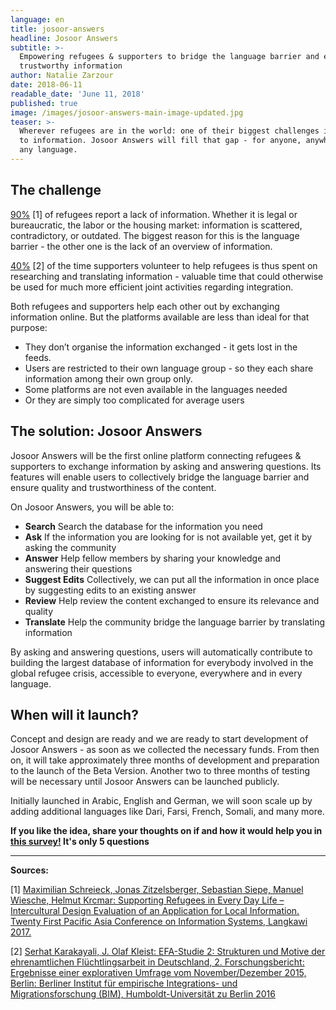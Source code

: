 ```yaml
---
language: en
title: josoor-answers
headline: Josoor Answers
subtitle: >-
  Empowering refugees & supporters to bridge the language barrier and exchange
  trustworthy information
author: Natalie Zarzour
date: 2018-06-11
readable_date: 'June 11, 2018'
published: true
image: /images/josoor-answers-main-image-updated.jpg
teaser: >-
  Wherever refugees are in the world: one of their biggest challenges is access
  to information. Josoor Answers will fill that gap - for anyone, anywhere, in
  any language.
---
```

## **The challenge**

[90%](https://www.excell-mobility.de/wp-content/uploads/2017/11/PACIS_2017_Supporting-Refugees-in-Every-Day-Life-Intercultural-Design-Evaluation_camera-ready.pdf) \[1] of refugees report a lack of information. Whether it is legal or bureaucratic, the labor or the housing market: information is scattered, contradictory, or outdated. The biggest reason for this is the language barrier - the other one is the lack of an overview of information.

[40%](http://www.bim.hu-berlin.de/media/Studie_EFA2_BIM_11082016_V%C3%96.pdf) \[2] of the time supporters volunteer to help refugees is thus spent on researching and translating information - valuable time that could otherwise be used for much more efficient joint activities regarding integration.

Both refugees and supporters help each other out by exchanging information online. But the platforms available are less than ideal for that purpose: 

* They don’t organise the information exchanged - it gets lost in the feeds.
* Users are restricted to their own language group - so they each share information among their own group only.
* Some platforms are not even available in the languages needed
* Or they are simply too complicated for average users

## The solution: Josoor Answers

Josoor Answers will be the first online platform connecting refugees & supporters to exchange information by asking and answering questions. Its features will enable users to collectively bridge the language barrier and ensure quality and trustworthiness of the content.

On Josoor Answers, you will be able to:

* **Search**
  Search the database for the information you need
* **Ask**
  If the information you are looking for is not available yet, get it by asking the community
* **Answer**
  Help fellow members by sharing your knowledge and answering their questions
* **Suggest Edits**
  Collectively, we can put all the information in once place by suggesting edits to an existing answer
* **Review**
  Help review the content exchanged to ensure its relevance and quality
* **Translate**
  Help the community bridge the language barrier by translating information

By asking and answering questions, users will automatically contribute to building the largest database of information for everybody involved in the global refugee crisis, accessible to everyone, everywhere and in every language.

## When will it launch?

Concept and design are ready and we are ready to start development of Josoor Answers - as soon as we collected the necessary funds. From then on, it will take approximately three months of development and preparation to the launch of the Beta Version. Another two to three months of testing will be necessary until Josoor Answers can be launched publicly. 

Initially launched in Arabic, English and German, we will soon scale up by adding additional languages like Dari, Farsi, French, Somali, and many more.

**If you like the idea, share your thoughts on if and how it would help you in **[**this survey!**](https://josoor.typeform.com/to/HM3PlE)** It's only 5 questions**

- - -

**Sources:**

\[1] [Maximilian Schreieck, Jonas Zitzelsberger, Sebastian Siepe, Manuel Wiesche, Helmut Krcmar: Supporting Refugees in Every Day Life – Intercultural Design Evaluation of an Application for Local Information. Twenty First Pacific Asia Conference on Information Systems, Langkawi 2017.](https://www.excell-mobility.de/wp-content/uploads/2017/11/PACIS_2017_Supporting-Refugees-in-Every-Day-Life-Intercultural-Design-Evaluation_camera-ready.pdf)

\[2] [Serhat Karakayali, J. Olaf Kleist: EFA-Studie 2: Strukturen und Motive der ehrenamtlichen Flüchtlingsarbeit in Deutschland, 2. Forschungsbericht: Ergebnisse einer explorativen Umfrage vom November/Dezember 2015, Berlin: Berliner Institut für empirische Integrations- und Migrationsforschung (BIM), Humboldt-Universität zu Berlin 2016](http://www.bim.hu-berlin.de/media/Studie_EFA2_BIM_11082016_V%C3%96.pdf)
